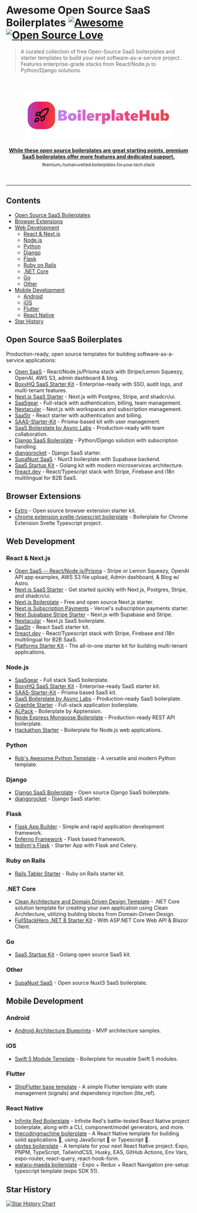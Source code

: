 # Awesome Open Source SaaS Boilerplates [![Awesome](https://awesome.re/badge.svg)](https://awesome.re) [![Open Source Love](https://badges.frapsoft.com/os/v1/open-source.svg?v=102)](https://github.com/ellerbrock/open-source-badges/)

> A curated collection of free Open-Source SaaS boilerplates and starter templates to build your next software-as-a-service project. Features enterprise-grade stacks from React/Node.js to Python/Django solutions.

<div align="center">
  <br>
  <br>
  <div>
    <a href="https://boilerplatehub.com?utm_campaign=github_repo&utm_medium=referral&utm_content=awesome-opensource-boilerplates">
      <div>
        <img src="/boilerplatehublogo.svg" width="400" alt="BoilerplateHub">
      </div>
      <br>
      <b>While these open source boilerplates are great starting points, premium SaaS boilerplates offer more features and dedicated support.</b>
      <div>
        <sub>Premium, human-vetted boilerplates for your tech stack</sub>
      </div>
    </a>
  </div>
  <br>
  <br>
  <hr>
</div>

## Contents

- [Open Source SaaS Boilerplates](#open-source-saas-boilerplates)
- [Browser Extensions](#browser-extensions)
- [Web Development](#web-development)
  - [React & Next.js](#react--nextjs)
  - [Node.js](#nodejs)
  - [Python](#python)
  - [Django](#django)
  - [Flask](#flask)
  - [Ruby on Rails](#ruby-on-rails)
  - [.NET Core](#net-core)
  - [Go](#go)
  - [Other](#other)
- [Mobile Development](#mobile-development)
  - [Android](#android)
  - [iOS](#ios)
  - [Flutter](#flutter)
  - [React Native](#react-native)
- [Star History](#star-history)

## Open Source SaaS Boilerplates

Production-ready, open source templates for building software-as-a-service applications:

- [Open SaaS](https://opensaas.sh) - React/Node.js/Prisma stack with Stripe/Lemon Squeezy, OpenAI, AWS S3, admin dashboard & blog.
- [BoxyHQ SaaS Starter Kit](https://github.com/boxyhq/saas-starter-kit) - Enterprise-ready with SSO, audit logs, and multi-tenant features.
- [Next.js SaaS Starter](https://github.com/leerob/next-saas-starter) - Next.js with Postgres, Stripe, and shadcn/ui.
- [SaaSgear](https://github.com/JSLancerTeam/saasgear) - Full-stack with authentication, billing, team management.
- [Nextacular](https://github.com/nextacular/nextacular) - Next.js with workspaces and subscription management.
- [SaaStr](https://github.com/aloysius-tim/saas-react-starter-kit-boilerplate) - React starter with authentication and billing.
- [SAAS-Starter-Kit](https://github.com/Saas-Starter-Kit/Saas-Kit-prisma) - Prisma-based kit with user management.
- [SaaS Boilerplate by Async Labs](https://github.com/async-labs/saas) - Production-ready with team collaboration.
- [Django SaaS Boilerplate](https://github.com/PaulleDemon/Django-SAAS-Boilerplate) - Python/Django solution with subscription handling.
- [djangorocket](https://github.com/ernestofgonzalez/djangorocket) - Django SaaS starter.
- [SupaNuxt SaaS](https://github.com/JavascriptMick/supanuxt-saas) - Nuxt3 boilerplate with Supabase backend.
- [SaaS Startup Kit](https://github.com/go-saas/kit) - Golang kit with modern microservices architecture.
- [fireact.dev](https://fireact.dev) - React/Typescript stack with Stripe, Firebase and i18n multilingual for B2B SaaS.

## Browser Extensions

- [Extro](https://github.com/turbostarter/extro) - Open source browser extension starter kit.
- [chrome extension svelte-typescript boilerplate](https://github.com/NekitCorp/chrome-extension-svelte-typescript-boilerplate) - Boilerplate for Chrome Extension Svelte Typescript project.

## Web Development

### React & Next.js

- [Open SaaS -- React/Node.js/Prisma](https://opensaas.sh) - Stripe or Lemon Squeezy, OpenAI API app examples, AWS S3 file upload, Admin dashboard, & Blog w/ Astro.
- [Next.js SaaS Starter](https://github.com/leerob/next-saas-starter) - Get started quickly with Next.js, Postgres, Stripe, and shadcn/ui.
- [Next.js Boilerplate](https://github.com/ixartz/Next-js-Boilerplate) - Free and open source Next.js starter.
- [Next.js Subscription Payments](https://github.com/vercel/nextjs-subscription-payments) - Vercel's subscription payments starter.
- [Next Supabase Stripe Starter](https://github.com/KolbySisk/next-supabase-stripe-starter) - Next.js with Supabase and Stripe.
- [Nextacular](https://github.com/nextacular/nextacular) - Next.js SaaS boilerplate.
- [SaaStr](https://github.com/aloysius-tim/saas-react-starter-kit-boilerplate) - React SaaS starter kit.
- [fireact.dev](https://fireact.dev) - React/Typescript stack with Stripe, Firebase and i18n multilingual for B2B SaaS.
- [Platforms Starter Kit](https://github.com/vercel/platforms) - The all-in-one starter kit for building multi-tenant applications.

### Node.js

- [SaaSgear](https://github.com/JSLancerTeam/saasgear) - Full stack SaaS boilerplate.
- [BoxyHQ SaaS Starter Kit](https://github.com/boxyhq/saas-starter-kit) - Enterprise-ready SaaS starter kit.
- [SAAS-Starter-Kit](https://github.com/Saas-Starter-Kit/Saas-Kit-prisma) - Prisma based SaaS kit.
- [SaaS Boilerplate by Async Labs](https://github.com/async-labs/saas) - Production-ready SaaS boilerplate.
- [Graphile Starter](https://github.com/graphile/starter) - Full-stack application boilerplate.
- [ALPack](https://github.com/apptension/ALPack) - Boilerplate by Apptension.
- [Node Express Mongoose Boilerplate](https://github.com/hagopj13/node-express-mongoose-boilerplate) - Production-ready REST API boilerplate.
- [Hackathon Starter](https://github.com/sahat/hackathon-starter) - Boilerplate for Node.js web applications.

### Python

- [Rob's Awesome Python Template](https://github.com/tedivm/robs_awesome_python_template) - A versatile and modern Python template.

### Django

- [Django SaaS Boilerplate](https://github.com/PaulleDemon/Django-SAAS-Boilerplate) - Open source Django SaaS boilerplate.
- [djangorocket](https://github.com/ernestofgonzalez/djangorocket) - Django SaaS starter.

### Flask

- [Flask App Builder](https://github.com/dpgaspar/Flask-AppBuilder) - Simple and rapid application development framework.
- [Enferno Framework](https://github.com/level09/enferno) - Flask based framework.
- [tedivm's Flask](https://github.com/tedivm/tedivms-flask) - Starter App with Flask and Celery.

### Ruby on Rails

- [Rails Tabler Starter](https://github.com/tarunvelli/rails-tabler-starter) - Ruby on Rails starter kit.

### .NET Core

- [Clean Architecture and Domain Driven Design Template](https://github.com/mikolaj-jankowski/Clean-Architecture-And-Domain-Driven-Design-Solution-Template) - .NET Core solution template for creating your own application using Clean Architecture, utilizing building blocks from Domain-Driven Design.
- [FullStackHero .NET 8 Starter Kit](https://github.com/fullstackhero/dotnet-starter-kit) - With ASP.NET Core Web API & Blazor Client.

### Go

- [SaaS Startup Kit](https://github.com/go-saas/kit) - Golang open source SaaS kit.

### Other

- [SupaNuxt SaaS](https://github.com/JavascriptMick/supanuxt-saas) - Open source Nuxt3 SaaS boilerplate.

## Mobile Development

### Android

- [Android Architecture Blueprints](https://github.com/googlesamples/android-architecture) - MVP architecture samples.

### iOS

- [Swift 5 Module Template](https://github.com/fulldecent/swift5-module-template) - Boilerplate for reusable Swift 5 modules.

### Flutter

- [ShipFlutter base template](https://github.com/marcelpinto/ship-flutter-template) - A simple Flutter template with state management (signals) and dependency injection (lite_ref).

### React Native

- [Infinite Red Boilerplate](https://github.com/infinitered/ignite) - Infinite Red's battle-tested React Native project boilerplate, along with a CLI, component/model generators, and more.
- [thecodingmachine boilerplate](https://github.com/thecodingmachine/react-native-boilerplate) - A React Native template for building solid applications 🐙, using JavaScript 💛 or Typescript 💙.
- [obytes boilerplate](https://github.com/obytes/react-native-template-obytes) - A template for your next React Native project: Expo, PNPM, TypeScript, TailwindCSS, Husky, EAS, GitHub Actions, Env Vars, expo-router, react-query, react-hook-form.
- [wataru-maeda boilerplate](https://github.com/wataru-maeda/react-native-boilerplate) - Expo + Redux + React Navigation pre-setup typescript template (expo SDK 51).

## Star History

[![Star History Chart](https://api.star-history.com/svg?repos=EinGuterWaran/awesome-opensource-boilerplates&type=Date)](https://star-history.com/#EinGuterWaran/awesome-opensource-boilerplates&Date)
